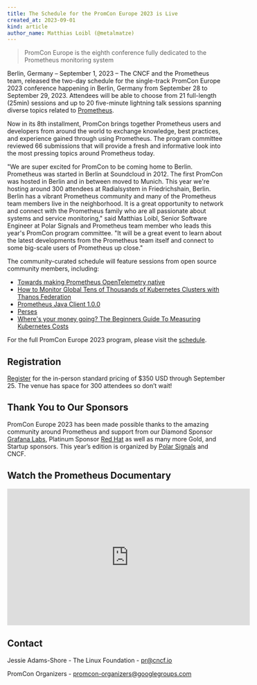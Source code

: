 ```yaml
---
title: The Schedule for the PromCon Europe 2023 is Live
created_at: 2023-09-01
kind: article
author_name: Matthias Loibl (@metalmatze)
---
```


> PromCon Europe is the eighth conference fully dedicated to the Prometheus monitoring system

Berlin, Germany – September 1, 2023 – The CNCF and the Prometheus team, released the two-day schedule for the single-track PromCon Europe 2023 conference happening in Berlin, Germany from September 28 to September 29, 2023. Attendees will be able to choose from 21 full-length (25min) sessions and up to 20 five-minute lightning talk sessions spanning diverse topics related to [Prometheus](https://prometheus.io/).

Now in its 8th installment, PromCon brings together Prometheus users and developers from around the world to exchange knowledge, best practices, and experience gained through using Prometheus. The program committee reviewed 66 submissions that will provide a fresh and informative look into the most pressing topics around Prometheus today.

"We are super excited for PromCon to be coming home to Berlin. Prometheus was started in Berlin at Soundcloud in 2012. The first PromCon was hosted in Berlin and in between moved to Munich. This year we're hosting around 300 attendees at Radialsystem in Friedrichshain, Berlin. Berlin has a vibrant Prometheus community and many of the Prometheus team members live in the neighborhood. It is a great opportunity to network and connect with the Prometheus family who are all passionate about systems and service monitoring," said Matthias Loibl, Senior Software Engineer at Polar Signals and Prometheus team member who leads this year's PromCon program committee. "It will be a great event to learn about the latest developments from the Prometheus team itself and connect to some big-scale users of Prometheus up close."

<!-- more -->

The community-curated schedule will feature sessions from open source community members, including:

- [Towards making Prometheus OpenTelemetry native](https://promcon.io/2023-berlin/talks/towards-making-prometheus-opentelemetry-native)
- [How to Monitor Global Tens of Thousands of Kubernetes Clusters with Thanos Federation](https://promcon.io/2023-berlin/talks/how-to-monitor-global-tens-of-thousands-of-kubernetes-clusters-with-thanos-federation)
- [Prometheus Java Client 1.0.0](https://promcon.io/2023-berlin/talks/prometheus-java-client)
- [Perses](https://promcon.io/2023-berlin/talks/perses)
- [Where's your money going? The Beginners Guide To Measuring Kubernetes Costs](https://promcon.io/2023-berlin/talks/where-your-money-going-the-beginners-guide-to-measuring-kubernetes-costs)

For the full PromCon Europe 2023 program, please visit the [schedule](https://promcon.io/2023-berlin/schedule/).

## Registration

[Register](https://promcon.io/2023-berlin/register/) for the in-person standard pricing of $350 USD through September 25. The venue has space for 300 attendees so don’t wait!

## Thank You to Our Sponsors

PromCon Europe 2023 has been made possible thanks to the amazing community around Prometheus and support from our Diamond Sponsor [Grafana Labs](https://grafana.com/), Platinum Sponsor [Red Hat](https://www.redhat.com/) as well as many more Gold, and Startup sponsors. This year’s edition is organized by [Polar Signals](https://www.polarsignals.com/) and CNCF.

## Watch the Prometheus Documentary

<iframe width="560" height="315" src="https://www.youtube.com/embed/rT4fJNbfe14" frameborder="0" allowfullscreen></iframe>

## Contact

Jessie Adams-Shore - The Linux Foundation - pr@cncf.io

PromCon Organizers - promcon-organizers@googlegroups.com

